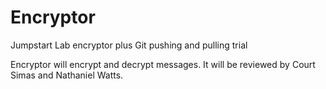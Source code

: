 # Encryptor
Jumpstart Lab encryptor plus Git pushing and pulling trial

Encryptor will encrypt and decrypt messages.
It will be reviewed by Court Simas and Nathaniel Watts.
